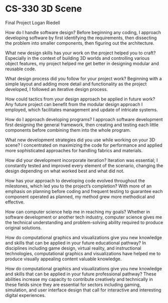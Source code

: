 # CS-330 3D Scene
 Final Project
 Logan Riedell

How do I handle software design? Before beginning any coding, I approach developing software by first identifying the requirements, then dissecting the problem into smaller components, then figuring out the architecture.

What new design skills has your work on the project helped you to craft? Especially in the context of building 3D worlds and controlling various object features, my project helped me get better in designing modular and reusable code.

What design process did you follow for your project work? Beginning with a simple layout and adding more detail and functionality as the project developed, I followed an iterative design process.

How could tactics from your design approach be applied in future work? Any future project can benefit from the modular design approach I employed, which facilitates management and update of intricate systems.

How do I approach developing programs? I approach software development first designing the general framework, then creating and testing each little components before combining them into the whole program.

What new development strategies did you use while working on your 3D scene? I concentrated on maximizing the code for performance and applied more sophisticated approaches for handling fabrics and materials.

How did your development incorporate iteration? Iteration was essential; I constantly tested and improved every element of the scenario, changing the design depending on what worked best and what did not.

How has your approach to developing code evolved throughout the milestones, which led you to the project’s completion? With more of an emphasis on planning before coding and frequent testing to guarantee each component operated as planned, my method grew more methodical and effective.

How can computer science help me in reaching my goals? Whether in software development or another tech industry, computer science gives me the technical understanding and problem-solving ability required to produce original solutions.

How do computational graphics and visualizations give you new knowledge and skills that can be applied in your future educational pathway?  In disciplines including game design, virtual reality, and instructional technologies, computational graphics and visualizations have helped me to produce visually appealing content valuable knowledge.

How do computational graphics and visualizations give you new knowledge and skills that can be applied in your future professional pathway?  These abilities increase my capacity to contribute creatively and technically in these fields since they are essential for sectors including gaming, simulation, and user interface design that call for interactive and interesting digital experiences.
